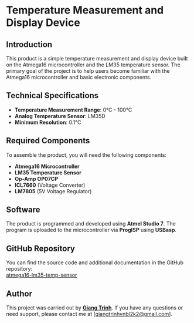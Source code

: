 # Temperature Measurement and Display Device

## Introduction
This product is a simple temperature measurement and display device built on the Atmega16 microcontroller and the LM35 temperature sensor. The primary goal of the project is to help users become familiar with the Atmega16 microcontroller and basic electronic components.

## Technical Specifications
- **Temperature Measurement Range**: 0°C - 100°C
- **Analog Temperature Sensor**: LM35D
- **Minimum Resolution**: 0.1°C

## Required Components
To assemble the product, you will need the following components:
- **Atmega16 Microcontroller**
- **LM35 Temperature Sensor**
- **Op-Amp OP07CP**
- **ICL7660** (Voltage Converter)
- **LM7805** (5V Voltage Regulator)

## Software
The product is programmed and developed using **Atmel Studio 7**. The program is uploaded to the microcontroller via **ProgISP** using **USBasp**.

## GitHub Repository
You can find the source code and additional documentation in the GitHub repository:  
[atmega16-lm35-temp-sensor](https://github.com/TrinhHuuGiang/atmega16-lm35-temp-sensor.git)

## Author
This project was carried out by **[Giang Trinh](https://github.com/TrinhHuuGiang)**. If you have any questions or need support, please contact me at [giangtrinhvnbl2k2@gmail.com].
